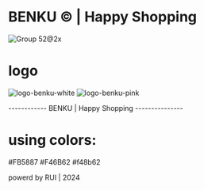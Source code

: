 # BENKU © | Happy Shopping 
![Group 52@2x](https://github.com/RUI-com/Benku-happy-shopping/assets/139192231/6576fd83-4ac0-4c7a-a0fc-e1c2e8ebeffd)


# logo
![logo-benku-white](https://github.com/RUI-com/Benku-happy-shopping/assets/139192231/67572ca5-79ad-43a2-ab5e-7b1e4d816d57)
![logo-benku-pink](https://github.com/RUI-com/Benku-happy-shopping/assets/139192231/3a5739fb-21d4-4500-a8ae-71eef73e5fb4)

------------ BENKU | Happy Shopping ---------------


# using colors:

#FB5887
#F46B62
#f48b62

powerd by RUI | 2024
